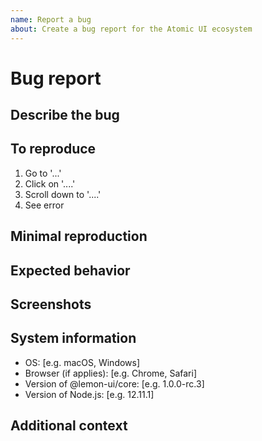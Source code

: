 ```yaml
---
name: Report a bug
about: Create a bug report for the Atomic UI ecosystem
---
```


# Bug report

## Describe the bug

<!-- A clear and concise description of what the bug is. -->

## To reproduce

<!-- Clear and concise reproduction instructions are important for us to be
able to triage your issue in a timely manner. -->

1. Go to '...'
2. Click on '....'
3. Scroll down to '....'
4. See error

## Minimal reproduction

<!-- Please provide a code sandbox link or GitHub repo with a minimal
reproduction of the bug.
Official Atomic CodeSandbox templates:
- [JavaScript CodeSandbox template](https://codesandbox.io/s/github/rhp-island/codesandbox-vue-js-template/tree/master)
- [TypeScript CodeSandbox template](https://codesandbox.io/s/github/rhp-island/codesandbox-vue-ts-template/tree/master)
-->

## Expected behavior

<!-- A clear and concise description of what you expected to happen. -->

## Screenshots

<!-- If applicable, add screenshots to help explain your problem. -->

## System information

- OS: [e.g. macOS, Windows]
- Browser (if applies): [e.g. Chrome, Safari]
- Version of @lemon-ui/core: [e.g. 1.0.0-rc.3]
- Version of Node.js: [e.g. 12.11.1]

## Additional context

<!-- Add any other context about the problem here. -->